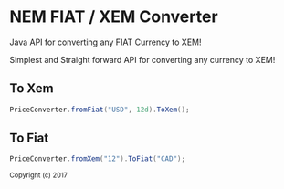 # NEM FIAT / XEM Converter

Java API for converting any FIAT Currency to XEM!

Simplest and Straight forward API for converting any currency to XEM!

<h2>To Xem</h2>

```java
PriceConverter.fromFiat("USD", 12d).ToXem();
```

<h2>To Fiat</h2>

```java
PriceConverter.fromXem("12").ToFiat("CAD");
```

<sub>Copyright (c) 2017</sub>
